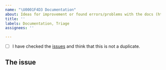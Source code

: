 ```yaml
---
name: "\U0001F4D3 Documentation"
about: Ideas for improvement or found errors/problems with the docs (https://python-test-cielquan.rtfd.io/)? Submit them here!
title: ''
labels: Documentation, Triage
assignees: ''

---
```


<!--
    Thank you for discovering and submitting an issue with the docs.

    Before submitting the issue please check the checklist below and
    make sure that all boxes are ticked after you have fulfilled their tasks.
-->

<!-- For checking the box add an `x` between the brackets like so: [x] -->
- [ ] I have checked the [issues](https://github.com/cielquan/python_test-cielquan/issues) and think that this is not a duplicate.


## The issue
<!-- Now please explain your issue, please be descriptive. -->
